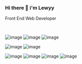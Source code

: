 ### Hi there 👋  i'm Lewyy   
    
<p> Front End Web Developer</p>

<br>





![image]({[(https://github-readme-stats.vercel.app/api/top-langs/?username={lewisushindi})]})
![image]({[(https://github-profile-summary-cards.vercel.app/api/cards/profile-details?username={lewisushindi}&theme=vue)]})
![image]({[(https://github-readme-streak-stats.herokuapp.com/?user={lewisushindi})]})

![image]({[BadgeURLHere](https://img.shields.io/badge/Twitter-1DA1F2?style=for-the-badge&logo=twitter&logoColor=white)})
![image]({[https://img.shields.io/badge/Instagram-E4405F?style=for-the-badge&logo=instagram&logoColor=white]})

![image]([{https://img.shields.io/badge/CSS3-1572B6?style=for-the-badge&logo=css3&logoColor=white}])
![image]({[(https://img.shields.io/badge/HTML5-E34F26?style=for-the-badge&logo=html5&logoColor=white)]})
![image]({BadgeURLHere})
![image]({BadgeURLHere})

